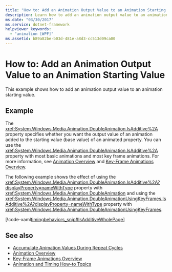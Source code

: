 ```yaml
---
title: "How to: Add an Animation Output Value to an Animation Starting Value"
description: Learn how to add an animation output value to an animation starting value using the IsAdditive property.
ms.date: "03/30/2017"
ms.service: dotnet-framework
helpviewer_keywords:
  - "animation [WPF]"
ms.assetid: b89a82be-b03d-481e-a8d3-cc513d09ca00
---
```

# How to: Add an Animation Output Value to an Animation Starting Value

This example shows how to add an animation output value to an animation starting value.

## Example

The <xref:System.Windows.Media.Animation.DoubleAnimation.IsAdditive%2A> property specifies whether you want the output value of an animation added to the starting value (base value) of an animated property. You can use the <xref:System.Windows.Media.Animation.DoubleAnimation.IsAdditive%2A> property with most basic animations and most key frame animations. For more information, see [Animation Overview](animation-overview.md) and [Key-Frame Animations Overview](key-frame-animations-overview.md).

The following example shows the effect of using the <xref:System.Windows.Media.Animation.DoubleAnimation.IsAdditive%2A?displayProperty=nameWithType> property with <xref:System.Windows.Media.Animation.DoubleAnimation> and using the <xref:System.Windows.Media.Animation.DoubleAnimationUsingKeyFrames.IsAdditive%2A?displayProperty=nameWithType> property with <xref:System.Windows.Media.Animation.DoubleAnimationUsingKeyFrames>.

[!code-xaml[timingbehaviors_snip#IsAdditiveWholePage](~/samples/snippets/csharp/VS_Snippets_Wpf/timingbehaviors_snip/CSharp/IsAdditiveExample.xaml#isadditivewholepage)]

## See also

- [Accumulate Animation Values During Repeat Cycles](how-to-accumulate-animation-values-during-repeat-cycles.md)
- [Animation Overview](animation-overview.md)
- [Key-Frame Animations Overview](key-frame-animations-overview.md)
- [Animation and Timing How-to Topics](animation-and-timing-how-to-topics.md)
